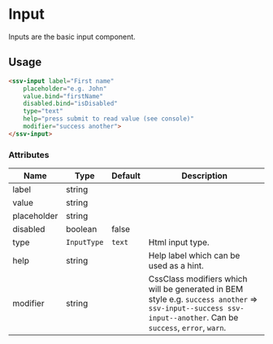 # Input
Inputs are the basic input component.

## Usage

```html
<ssv-input label="First name"
    placeholder="e.g. John"
    value.bind="firstName"
    disabled.bind="isDisabled"
    type="text"
    help="press submit to read value (see console)"
    modifier="success another">
</ssv-input>
```

### Attributes

| Name        | Type        | Default | Description                                                                                                                                                   |
|-------------|-------------|---------|---------------------------------------------------------------------------------------------------------------------------------------------------------------|
| label       | string      |         |                                                                                                                                                               |
| value       | string      |         |                                                                                                                                                               |
| placeholder | string      |         |                                                                                                                                                               |
| disabled    | boolean     | false   |                                                                                                                                                               |
| type        | `InputType` | `text`  | Html input type.                                                                                                                                              |
| help        | string      |         | Help label which can be used as a hint.                                                                                                                       |
| modifier    | string      |         | CssClass modifiers which will be generated in BEM style e.g. `success another` => `ssv-input--success ssv-input--another`. Can be `success`, `error`, `warn`. |